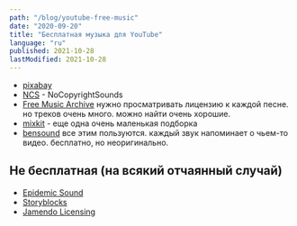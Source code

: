 ```yaml
---
path: "/blog/youtube-free-music"
date: "2020-09-20"
title: "Бесплатная музыка для YouTube"
language: "ru"
published: 2021-10-28
lastModified: 2021-10-28
---
```


- [pixabay](https://pixabay.com/music/)
- [NCS](https://ncs.io/music-search?q=&genre=&mood=&version=instrumental) - NoCopyrightSounds
- [Free Music Archive](https://freemusicarchive.org/search?adv=1&music-filter-CC-attribution-only=1&music-filter-CC-attribution-sharealike=1&music-filter-public-domain=1&music-filter-remix-allowed=1) нужно просматривать лицензию к каждой песне. но треков очень много. можно найти очень хорошие.
- [mixkit](https://mixkit.co/free-stock-music/) - еще одна очень маленькая подборка
- [bensound](https://www.bensound.com) все этим пользуются. каждый звук напоминает о чьем-то видео. бесплатно, но неоригинально.


## Не бесплатная (на всякий отчаянный случай)

- [Epidemic Sound](https://www.epidemicsound.com/personal-subscription/)
- [Storyblocks](https://www.storyblocks.com/audio)
- [Jamendo Licensing](https://licensing.jamendo.com/en/royalty-free-music)
